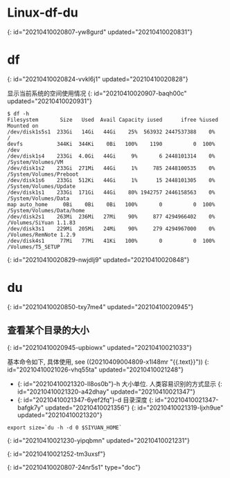 # Linux-df-du
{: id="20210410020807-yw8gurd" updated="20210410020831"}

# df
{: id="20210410020824-vvkl6j1" updated="20210410020828"}

显示当前系统的空间使用情况
{: id="20210410020907-baqh00c" updated="20210410020931"}

```
$ df -h
Filesystem       Size   Used  Avail Capacity iused      ifree %iused  Mounted on
/dev/disk1s5s1  233Gi   14Gi   44Gi    25%  563932 2447537388    0%   /
devfs           344Ki  344Ki    0Bi   100%    1190          0  100%   /dev
/dev/disk1s4    233Gi  4.0Gi   44Gi     9%       6 2448101314    0%   /System/Volumes/VM
/dev/disk1s2    233Gi  271Mi   44Gi     1%     785 2448100535    0%   /System/Volumes/Preboot
/dev/disk1s6    233Gi  512Ki   44Gi     1%      15 2448101305    0%   /System/Volumes/Update
/dev/disk1s1    233Gi  171Gi   44Gi    80% 1942757 2446158563    0%   /System/Volumes/Data
map auto_home     0Bi    0Bi    0Bi   100%       0          0  100%   /System/Volumes/Data/home
/dev/disk2s1    263Mi  236Mi   27Mi    90%     877 4294966402    0%   /Volumes/SiYuan 1.1.83
/dev/disk3s1    229Mi  205Mi   24Mi    90%     279 4294967000    0%   /Volumes/RemNote 1.2.9
/dev/disk4s1     77Mi   77Mi   41Ki   100%       0          0  100%   /Volumes/T5_SETUP

```
{: id="20210410020829-nwjdlj9" updated="20210410020848"}

# du
{: id="20210410020850-txy7me4" updated="20210410020945"}

## 查看某个目录的大小
{: id="20210410020945-upbiowx" updated="20210410021033"}

基本命令如下, 具体使用, see ((20210409004809-x1l48mr "{{.text}}"))
{: id="20210410021026-vhq55ta" updated="20210410021248"}

- {: id="20210410021320-ll8os0b"}-h  大小单位. 人类容易识别的方式显示
  {: id="20210410021320-a42dhay" updated="20210410021347"}
- {: id="20210410021347-6yef2fq"}-d 目录深度
  {: id="20210410021347-bafgk7y" updated="20210410021356"}
{: id="20210410021319-ljxh9ue" updated="20210410021320"}

```
export size=`du -h -d 0 $SIYUAN_HOME`
```
{: id="20210410021230-yipqbmn" updated="20210410021231"}

   
{: id="20210410021252-tm3uxsf"}


{: id="20210410020807-24nr5s1" type="doc"}
